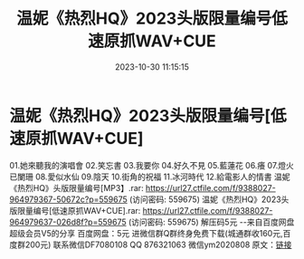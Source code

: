 ﻿---
title: 温妮《热烈HQ》2023头版限量编号低速原抓WAV+CUE
date: 2023-10-30 11:15:15
categories: 新碟专辑、稀有等精品
tags: 华语中文
---
# 温妮《热烈HQ》2023头版限量编号[低速原抓WAV+CUE]

01.她來聽我的演唱會
02.笑忘書
03.我要你
04.好久不見
05.藍蓮花
06.癢
07.燈火已闌珊
08.愛似水仙
09.陰天
10.街角的祝福
11.冰河時代
12.給電影人的情書
温妮《热烈HQ》头版限量编号[MP3】.rar: https://url27.ctfile.com/f/9388027-964979367-50672c?p=559675
(访问密码: 559675)
温妮《热烈HQ》2023头版限量编号[低速原抓WAV+CUE].rar: https://url27.ctfile.com/f/9388027-964979637-026d8f?p=559675
(访问密码: 559675)
解压码5元
--来自百度网盘超级会员V5的分享
百度网盘：5元
进微信群Q群终身免费下载(城通群收160元,百度群200元)
联系微信DF7080108 QQ 876321063
微信ym2020808
原文：[链接](https://blog.sina.com.cn/s/blog_1647c7e76010313oi.html)